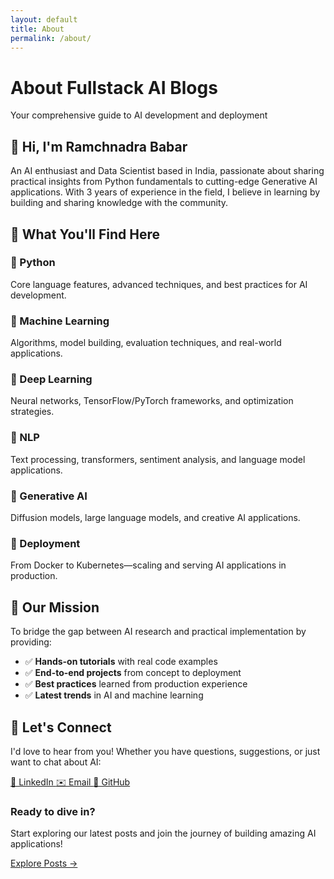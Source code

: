 ```yaml
---
layout: default
title: About
permalink: /about/
---
```


<div class="about-hero">
  <h1>About Fullstack AI Blogs</h1>
  <p class="hero-subtitle">Your comprehensive guide to AI development and deployment</p>
</div>

<div class="about-content">
  <section class="intro-section">
    <div class="author-intro">
      <h2>👋 Hi, I'm Ramchnadra Babar</h2>
      <p>An AI enthusiast and Data Scientist based in India, passionate about sharing practical insights from Python fundamentals to cutting-edge Generative AI applications. With 3 years of experience in the field, I believe in learning by building and sharing knowledge with the community.</p>
    </div>
  </section>

  <section class="topics-section">
    <h2>🎯 What You'll Find Here</h2>
    <div class="topics-grid">
      <div class="topic-card">
        <h3>🐍 Python</h3>
        <p>Core language features, advanced techniques, and best practices for AI development.</p>
      </div>
      <div class="topic-card">
        <h3>🤖 Machine Learning</h3>
        <p>Algorithms, model building, evaluation techniques, and real-world applications.</p>
      </div>
      <div class="topic-card">
        <h3>🧠 Deep Learning</h3>
        <p>Neural networks, TensorFlow/PyTorch frameworks, and optimization strategies.</p>
      </div>
      <div class="topic-card">
        <h3>💬 NLP</h3>
        <p>Text processing, transformers, sentiment analysis, and language model applications.</p>
      </div>
      <div class="topic-card">
        <h3>🎨 Generative AI</h3>
        <p>Diffusion models, large language models, and creative AI applications.</p>
      </div>
      <div class="topic-card">
        <h3>🚀 Deployment</h3>
        <p>From Docker to Kubernetes—scaling and serving AI applications in production.</p>
      </div>
    </div>
  </section>

  <section class="mission-section">
    <h2>🎯 Our Mission</h2>
    <p>To bridge the gap between AI research and practical implementation by providing:</p>
    <ul>
      <li>✅ <strong>Hands-on tutorials</strong> with real code examples</li>
      <li>✅ <strong>End-to-end projects</strong> from concept to deployment</li>
      <li>✅ <strong>Best practices</strong> learned from production experience</li>
      <li>✅ <strong>Latest trends</strong> in AI and machine learning</li>
    </ul>
  </section>

  <section class="connect-section">
    <h2>🤝 Let's Connect</h2>
    <p>I'd love to hear from you! Whether you have questions, suggestions, or just want to chat about AI:</p>
    <div class="contact-links">
      <a href="https://www.linkedin.com/in/rambabar/" target="_blank" class="contact-btn linkedin">
        💼 LinkedIn
      </a>
      <a href="mailto:rambabar108@gmail.com" class="contact-btn email">
        ✉️ Email
      </a>
      <a href="https://github.com/rambabar" target="_blank" class="contact-btn github">
        🐙 GitHub
      </a>
    </div>
  </section>

  <div class="cta-section">
    <h3>Ready to dive in?</h3>
    <p>Start exploring our latest posts and join the journey of building amazing AI applications!</p>
    <a href="/" class="cta-button">Explore Posts →</a>
  </div>
</div>
